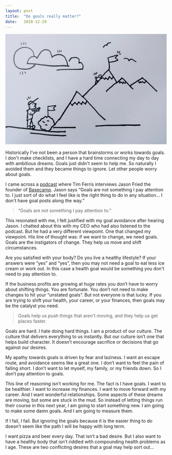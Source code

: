 ```yaml
---
layout: post
title:  "Do goals really matter?"
date:   2018-12-29
---
```


![Do goals really matter](img/posts/goals.jpg "Do goals matter")

Historically I’ve not been a person that brainstorms or works towards goals. I don't make checklists, and I have a hard time connecting my day to day with ambitious dreams. Goals just didn't seem to help me. So naturally I avoided them and they became things to ignore. Let other people worry about goals.

I came across a [podcast](https://tim.blog/2018/07/23/jason-fried/) where Tim Ferris interviews Jason Fried the founder of [Basecamp](https://basecamp.com/). Jason says “Goals are not something I pay attention to. I just sort of do what I feel like is the right thing to do in any situation... I don't have goal posts along the way.”

> “Goals are not something I pay attention to.”

This resonated with me, I felt justified with my goal avoidance after hearing Jason. I chatted about this with my CEO who had also listened to the podcast. But he had a very different viewpoint. One that changed my viewpoint. His line of thought was: if we want to change, we need goals. Goals are the instigators of change. They help us move and shift circumstances.

Are you satisfied with your body? Do you live a healthy lifestyle? If your answers were “yes” and “yes”,  then you may not need a goal to eat less ice cream or work out. In this case a health goal would be something you don't need to pay attention to.

If the business profits are growing at huge rates you don’t have to worry about shifting things. You are fortunate. You don’t not need to make changes to hit your “unstated goals”. But not everyone is that lucky. If you are trying to shift your health, your career, or your finances, then goals may be the catalyst you need.

> Goals help us push things that aren't moving, and they help us get places faster.

Goals are hard. I hate doing hard things. I am a product of our culture. The culture that delivers everything to us instantly. But our culture isn’t one that helps build character. It doesn’t encourage sacrifice or decisions that go against our desires.

My apathy towards goals is driven by fear and laziness. I want an escape route, and avoidance seems like a great one. I don’t want to feel the pain of falling short. I don’t want to let myself, my family, or my friends down. So I don’t pay attention to goals.

This line of reasoning isn’t working for me. The fact is I have goals. I want to be healthier. I want to increase my finances. I want to move forward with my career. And I want wonderful relationships. Some aspects of these dreams are moving, but some are stuck in the mud. So instead of letting things run their course in this next year, I am going to start something new. I am going to make some damn goals. And I am going to measure them.

If I fail, I fail. But ignoring the goals because it is the easier thing to do doesn’t seem like the path I will be happy with long term.

I want pizza and beer every day. That isn’t a bad desire. But I also want to have a healthy body that isn’t riddled with compounding health problems as I age. These are two conflicting desires that a goal may help sort out...
